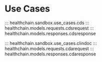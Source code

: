 # Use Cases

::: healthchain.sandbox.use_cases.cds
::: healthchain.models.requests.cdsrequest
::: healthchain.models.responses.cdsresponse

::: healthchain.sandbox.use_cases.clindoc
::: healthchain.models.requests.cdarequest
::: healthchain.models.responses.cdaresponse
